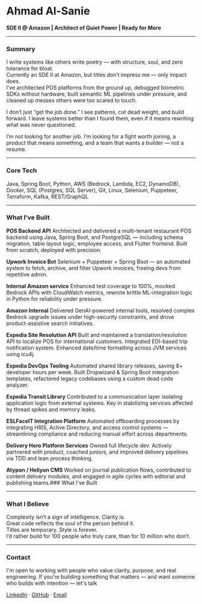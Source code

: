 
# Ahmad Al-Sanie

**SDE II @ Amazon | Architect of Quiet Power | Ready for More**

---

### Summary

I write systems like others write poetry — with structure, soul, and zero tolerance for bloat.  
Currently an SDE II at Amazon, but titles don’t impress me — only impact does.  
I’ve architected POS platforms from the ground up, debugged biometric SDKs without hardware, built semantic ML pipelines under pressure, and cleaned up messes others were too scared to touch.

I don’t just “get the job done.” I see patterns, cut dead weight, and build forward. I leave systems better than I found them, even if it means rewriting what was never questioned.

I’m not looking for another job. I’m looking for a fight worth joining, a product that means something, and a team that wants a builder — not a resume.

---

### Core Tech

Java, Spring Boot, Python, AWS (Bedrock, Lambda, EC2, DynamoDB),  
Docker, SQL (Postgres, SQL Server), Git, Linux, Selenium, Puppeteer,  
Terraform, Kafka, REST/GraphQL

---

### What I’ve Built

**POS Backend API** 
Architected and delivered a multi-tenant restaurant POS backend using Java, Spring Boot, and PostgreSQL — including schema migration, table layout logic, employee access, and Flutter frontend. Built from scratch, deployed with precision.

**Upwork Invoice Bot** 
Selenium + Puppeteer + Spring Boot — an automated system to fetch, archive, and filter Upwork invoices, freeing devs from repetitive admin.

**Internal Amazon service** 
Enhanced test coverage to 100%, mocked Bedrock APIs with CloudWatch metrics, rewrote brittle ML-integration logic in Python for reliability under pressure.

**Amazon Internal** 
Delivered GenAI-powered internal tools, resolved complex Bedrock upgrade issues under high-security constraints, and drove product-assistive search initiatives.

**Expedia Site Resolution API** 
Built and maintained a translation/resolution API to localize POS for international customers. Integrated EDI-based trip notification system. Enhanced date/time formatting across JVM services using icu4j.

**Expedia DevOps Tooling** 
Automated shared library releases, saving 8+ developer hours per week. Built Dropwizard & Spring Boot integration templates, refactored legacy codebases using a custom dead code analyzer.

**Expedia Transit Library** 
Contributed to a communication layer isolating application logic from external systems. Key in stabilizing services affected by thread spikes and memory leaks.

**ESLFaceIT Integration Platform** 
Automated offboarding processes by integrating HRIS, Active Directory, and access control systems — streamlining compliance and reducing manual effort across departments.

**Delivery Hero Platform Services** 
Owned full lifecycle dev. Actively partnered with product, coached juniors, and improved delivery pipelines via TDD and lean process thinking.

**Atypon / Heliyon CMS** 
Worked on journal publication flows, contributed to content delivery modules, and engaged in agile cycles with editorial and publishing teams.### What I’ve Built

----

### What I Believe

Complexity isn’t a sign of intelligence. Clarity is.  
Great code reflects the soul of the person behind it.  
Titles are temporary. Style is forever.  
I’d rather build for 100 people who truly care, than for 10 million who don’t.

---

### Contact

I'm open to working with people who value clarity, purpose, and real engineering. 
If you're building something that matters — and want someone who builds with intention — let's talk

[LinkedIn](https://www.linkedin.com/in/ahmad-alsanie/) · [GitHub](https://github.com/aalsanie) · [Email](mailto:ahmad.alsanie@hotmail.com)

